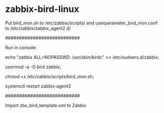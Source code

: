 # zabbix-bird-linux

Put bird_mon.sh to /etc/zabbix/scripts/ and userparameter_bird_mon.conf to /etc/zabbix/zabbix_agent2.d/


###########################

Run in console:

echo "zabbix ALL=NOPASSWD: /usr/sbin/birdc" >> /etc/sudoers.d/zabbix;

usermod -a -G bird zabbix;

chmod +x /etc/zabbix/scripts/bird_mon.sh;

systemctl restart zabbix-agent2

###########################


Import zbx_bird_template.xml to Zabbix
